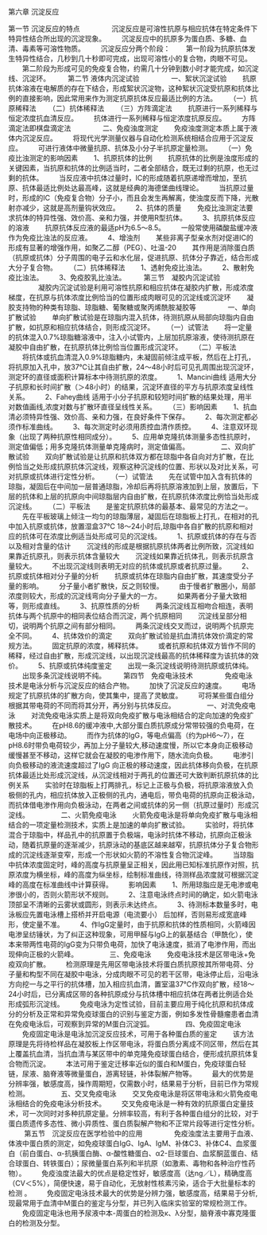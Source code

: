 第六章 沉淀反应

第一节 沉淀反应的特点
　　
　　沉淀反应是可溶性抗原与相应抗体在特定条件下特异性结合所出现的沉淀现象。 
　　沉淀反应中的抗原多为蛋白质、多糖、血清、毒素等可溶性物质。 
　　沉淀反应分两个阶段：
　　第一阶段为抗原抗体发生特异性结合，几秒到几十秒即可完成，出现可溶性小的复合物，肉眼不可见。
　　第二阶段为形成可见的免疫复合物，约需几十分钟到数小时才能完成，如沉淀线、沉淀环。 
　　
第二节 液体内沉淀试验
　　
　　一、絮状沉淀试验
　　抗原抗体溶液在电解质的存在下结合，形成絮状沉淀物，这种絮状沉淀受抗原和抗体比例的直接影响，因此常用来作为测定抗原抗体反应最适比例的方法。
　　（一）抗原稀释法 
　　（二）抗体稀释法 
　　（三）方阵滴定法
　　抗原进行一系列稀释与恒定浓度抗血清反应。 
　　抗体进行一系列稀释与恒定浓度抗原反应。 
　　方阵滴定法即棋盘滴定法 
　　
　　二、免疫浊度测定 
　　免疫浊度测定本质上属于液体内沉淀反应。
　　将现代光学测量仪器与自动化检测系统相结合应用于沉淀反应。
　　可进行液体中微量抗原、抗体及小分子半抗原定量检测。 
　　（一）免疫比浊测定的影响因素 
　　1、抗原抗体的比例 
　　抗原抗体的比例是浊度形成的关键因素，当抗原和抗体的比例适当时，二者全部结合，既无过剩的抗原，也无过剩的抗体。 
　　当反应液中抗体过量时，IC的形成随着抗原递增而增加，至抗原、抗体最适比例处达最高峰，这就是经典的海德堡曲线理论。 
　　当抗原过量时，形成的IC（免疫复合物）分子小，而且会发生再解离，使浊度反而下降，光散射亦减少，这就是高剂量钩状效应。 
　　2、抗体的质量 
　　免疫比浊测定法要求抗体的特异性强、效价高、亲和力强，并使用R型抗体。 
　　3、抗原抗体反应的溶液 
　　抗原抗体反应液的最适pH为6.5～8.5。 
　　一般常使用磷酸盐缓冲液作为免疫比浊法的反应液。 
　　4、增浊剂 
　　某些非离子型亲水剂对促进IC的形成有显著的增强作用，如聚乙二醇（PEG）、吐温-20 
　　其作用是消除蛋白质（抗原或抗体）分子周围的电子云和水化层，促进抗原、抗体分子靠近，结合形成大分子复合物。 
　　（二）抗体稀释法 
　　1、透射免疫比浊法。 
　　2、散射免疫比浊法。 
　　3、免疫胶乳比浊法。 
　　
第三节　凝胶内沉淀试验
　　
　　凝胶内沉淀试验是利用可溶性抗原和相应抗体在凝胶内扩散，形成浓度梯度，在抗原与抗体浓度比例恰当的位置形成肉眼可见的沉淀线或沉淀环 
　　凝胶支持物的种类有琼脂、琼脂糖、葡聚糖或聚丙烯酰胺凝胶等 
　　
　　一、单向扩散试验
　　单向扩散试验是在琼脂内混入抗体，待测抗原从局部向琼脂内自由扩散，如抗原和相应抗体结合，则形成沉淀环。 
　　（一）试管法 
　　将一定量的抗体混入0.7%琼脂糖溶液中，注入小试管内，上层加抗原溶液，使待测抗原在凝胶中自由扩散，在抗原抗体比例恰当位置形成沉淀环。 
　　（二）平板法
　　将抗体或抗血清混入0.9%琼脂糖内，未凝固前倾注成平板，然后在上打孔，将抗原加入孔中，放37℃让其自由扩散，24～48小时后可见孔周围出现沉淀环，测定环的直径或面积计算标本中待测抗原的浓度。 
　　1、Mancini曲线 适用大分子抗原和长时间扩散（＞48小时）的结果，沉淀环直径的平方与抗原浓度呈线性关系。 
　　2、Fahey曲线 适用于小分子抗原和较短时间扩散的结果处理，用半对数值画线,浓度对数与扩散环直径呈线性关系。
　　（三）影响因素
　　1、抗血清必须特异性强、效价高、亲和力强，在良好条件下保存。 
　　2、每次测定都必须作标准曲线。 
　　3、每次测定时必须用质控血清作质控。 
　　4、注意双环现象（出现了两种抗原性相同成分）。 
　　5、应用单克隆抗体测量多态性抗原时，测定值偏低；用多克隆抗体测量单克隆病时，测定值偏高。 
　　
　　二、双向扩散试验
　　双向扩散试验是让抗原和抗体双方都在琼脂中各自向对方扩散，在比例恰当之处形成抗原抗体沉淀线，观察这种沉淀线的位置、形状以及对比关系，可对抗原或抗体进行定性分析。 
　　（一）试管法 
　　先在试管中加入含有抗体的琼脂，凝固后在中间加一层普通琼脂，冷却后再将抗原溶液加到上层，放置后，下层的抗体和上层的抗原向中间琼脂层内自由扩散，在抗原抗体浓度比例恰当处形成沉淀线。 
　　（二）平板法
　　是鉴定抗原抗体的最基本、最常见的方法之一。 
　　先在平板玻璃上倾注一均匀的琼脂薄层，凝固后在琼脂板上打孔，在相对的孔中加入抗原或抗体，放置湿盒37℃ 18～24小时后,琼脂中各自扩散的抗原和相对应的抗体可在浓度比例适当处形成可见的沉淀线。 
　　1、抗原或抗体的存在与否以及相对含量的估计 
　　沉淀线的形成是根据抗原抗体两者比例所致，沉淀线如果靠近抗原孔，则表示抗体含量较大 
　　沉淀线如果靠近抗体孔，则表示抗原含量较大。 
　　不出现沉淀线则表明无对应的抗体或抗原或者抗原过量。 
　　2、抗原或抗体相对分子量的分析 
　　抗原或抗体在琼脂内自由扩散，其速度受分子量的影响。 
　　分子量小者扩散快，反之则较慢。 
　　由于慢者扩散圈小，局部浓度则较大，形成的沉淀线弯向分子量大的一方。 
　　如果两者分子量大致相等，则形成直线。 
　　3、抗原性质的分析 
　　两条沉淀线互相吻合相连，表明抗体与两个抗原中的相同表位结合而沉淀，两个抗原相同 
　　沉淀线呈部分相切，说明两个抗原之间有部分相同。 
　　两条沉淀线交叉而过，说明两个抗原完全不同。 
　　4、抗体效价的滴定 
　　双向扩散试验是抗血清抗体效价滴定的常规方法。 
　　固定抗原的浓度，稀释抗体。 
　　或者抗原和抗体双方皆作不同的稀释，经过自由扩散，形成沉淀线，以出现沉淀线最高的抗体稀释度为该抗体的效价。 
　　5、抗原或抗体纯度鉴定 
　　出现一条沉淀线说明待测抗原或抗体纯。 
　　出现多条沉淀线说明不纯。 
　　
第四节　免疫电泳技术
　　
　　免疫电泳技术是电泳分析与沉淀反应的结合产物。 
　　加快了沉淀反应的速度。 
　　电场规定了抗原抗体的扩散方向，使其集中，提高了灵敏度。 
　　可将某些蛋白组分根据其带电荷的不同而将其分开，再分别与抗体反应。 
　　
　　一、对流免疫电泳
　　对流免疫电泳实质上是将双向免疫扩散与电泳相结合的定向加速的免疫扩散技术。 
　　在pH8.6的缓冲液中,大部分蛋白质抗原成分常带较强的负电荷，在电场中向正极移动。 
　　而作为抗体的IgG，等电点偏高（约为pH6～7），在pH8.6时带负电荷较少，再加上分子量较大,移动速度慢，所以它本身向正极移动缓慢甚至不移动，这样它就会在凝胶的电渗作用下，随水流向负极。 
　　电渗引向负极移动的液流速度超过了IgG 向正极的移动速度，因此抗体移向负极，在抗原抗体最适比处形成沉淀线，从沉淀线相对于两孔的位置还可大致判断抗原抗体的比例关系 
　　实验时在琼脂板上打两排孔，标记上正极与负极，将抗原溶液放入负极侧的孔内，相应抗体放入正极侧的孔内，通电后，带负电荷的抗原向正极泳动，而抗体借电渗作用向负极泳动，在两者之间或抗体的另一侧（抗原过量时）形成沉淀线。 
　　
　　二、火箭免疫电泳
　　火箭免疫电泳是将单向免疫扩散与电泳相结合的一项定量检测技术，实质上是加速的单向扩散试验。 
　　实验时，将抗体混合于琼脂中，样品孔中的抗原置于负极端，电泳时抗体不移动，抗原向正极泳动，随着抗原量的逐渐减少，抗原泳动的基底区越来越窄，抗原抗体分子复合物形成的沉淀线逐渐变窄，形成一个形状如火箭的不溶性复合物沉淀峰。 
　　当琼脂中抗体浓度固定时，峰的高度与抗原量呈正相关，因此用已知标准抗原作对照，抗原浓度为横坐标，峰的高度为纵坐标，绘制标准曲线，待测样品浓度就可根据沉淀峰的高度在标准曲线中计算获得。 
　　影响因素
　　1、所用琼脂应是无电渗或电渗很小的，否则火箭形状不规则。 
　　2、注意电泳终点时间的确定，如火箭电泳顶部呈不清晰的云雾状或圆形，则表示未达终点。 
　　3、待测标本数量多时，电泳板应先置电泳槽上搭桥并开启电源（电流要小） 后加样，否则易形成宽底峰形，使定量不准。 
　　4、作IgG定量时，由于抗原和抗体的性质相同，火箭峰因电渗呈纺锤状，为了纠正这种现象，可用甲醛与IgG上的氨基结合（甲酰化），使本来带两性电荷的IgG变为只带负电荷，加快了电泳速度，抵消了电渗作用，而出现伸向正极的火箭峰。 
　　
　　三、免疫电泳
　　免疫电泳技术是区带电泳+免疫双向扩散。
　　检测原理是先用区带电泳技术将蛋白质抗原按其所带电荷、分子量和构型不同在凝胶中电泳，分成肉眼不可见的若干区带，电泳停止后，沿电泳方向挖一与之平行的抗体槽，加入相应抗血清，置室温37℃作双向扩散，经18～24小时后，已分离成区带的各种抗原成分与抗体槽中相应抗体在两者比例适合处形成弧形沉淀线。 
　　免疫电泳为定性试验，目前主要应用于纯化抗原和抗体成分的分析及正常和异常免疫球蛋白的识别与鉴定方面，例如多发性骨髓瘤患者血清在免疫电泳后，可观察到异常的M蛋白沉淀弧。 
　　
　　四、免疫固定电泳
　　免疫固定电泳是电泳加沉淀反应技术，可用于各种蛋白质的鉴定 
　　该方法原理是先将待检样品在凝胶板上作区带电泳，将蛋白质分离成不同区带，然后在其上覆盖抗血清，当抗血清与某区带中的单克隆免疫球蛋白结合，便形成抗原抗体复合物而沉淀。
　　本法可用于鉴定迁移率近似的蛋白和M蛋白，免疫球蛋白轻链，尿液、脑脊液等微量蛋白，游离轻链，补体裂解产物等。 
　　最大的优势是分辨率强，敏感度高，操作周期短，仅需数小时，结果易于分析，目前已作为常规检测。 
　　
　　五、交叉免疫电泳
　　交叉免疫电泳是将区带电泳和火箭免疫电泳相结合的免疫电泳分析技术。 
　　交叉免疫电泳是一种有效的抗原蛋白定量技术，可一次同时对多种抗原定量。分辨率较高，有利于各种蛋白组分的比较，对于蛋白质遗传多态性、微小异质性、蛋白质裂解产物和不正常片段等进行定性分析。 
　　
第五节　沉淀反应在医学检验中的应用
　　
　　免疫浊度法主要用于血液、体液中蛋白质的测定，如免疫球蛋白IgG、IgA、IgM、补体C3、补体C4、血浆蛋白（前白蛋白、α-抗胰蛋白酶、α-酸性糖蛋白、α2-巨球蛋白、血浆酮蓝蛋白、结合球蛋白、转铁蛋白）；尿微量蛋白系列和半抗原（如激素、毒物和各种治疗性药物）。 
　　免疫浊度法最大的优点是稳定性好，敏感度高（达ng／L），精确度高（CV＜5%），简便快速，易于自动化，无放射性核素污染，适合于大批量标本的检测 。
　　免疫固定电泳技术最大的优势是分辨力强，敏感度高，结果易于分析,现最常用于血清中M蛋白的鉴定与分型，并已列入临床实验室的常规检测工作。 
　　免疫固定电泳也用予尿液中本-周蛋白的检测及κ、λ分型，脑脊液中寡克隆蛋白的检测及分型。
